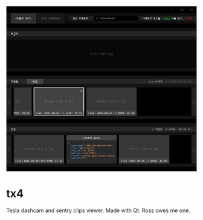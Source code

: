 <img src="https://github.com/956MB/tx4/blob/master/screenshots/tx4.PNG" width="900">

# tx4
Tesla dashcam and sentry clips viewer. Made with Qt. Ross owes me one.
